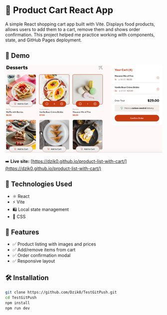 # 🧇 Product Cart React App

A simple React shopping cart app built with Vite. Displays food products, allows users to add them to a cart, remove them and shows order confirmation. This project helped me practice working with components, state, and GitHub Pages deployment.

## 📸 Demo

![screenshot](./screenshot.png)

➡️ **Live site:** [https://dzik0.github.io/product-list-with-cart/](https://dzik0.github.io/product-list-with-cart/)

## 🚀 Technologies Used

- ⚛️ React
- ⚡ Vite
- 🛍️ Local state management
- 💅 CSS

## 📁 Features

- ✅ Product listing with images and prices
- ✅ Add/remove items from cart
- ✅ Order confirmation modal
- ✅ Responsive layout

## 🛠️ Installation

```bash
git clone https://github.com/Dzik0/TestGitPush.git
cd TestGitPush
npm install
npm run dev
```
